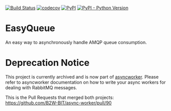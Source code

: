 
[![Build Status](https://travis-ci.org/B2W-BIT/easyqueue.svg?branch=master)](https://travis-ci.org/B2W-BIT/easyqueue)
[![codecov](https://codecov.io/gh/B2W-BIT/easyqueue/branch/master/graph/badge.svg)](https://codecov.io/gh/B2W-BIT/easyqueue)
[![PyPI](https://img.shields.io/pypi/v/easyqueue.svg)](http://pypi.python.org/pypi/easyqueue)
[![PyPI - Python Version](https://img.shields.io/pypi/pyversions/easyqueue.svg)](http://pypi.python.org/pypi/easyqueue)


# EasyQueue

An easy way to asynchronously handle AMQP queue consumption.


# Deprecation Notice

This project is currently archived and is now part of [asyncworker](https://github.com/B2W-BIT/async-worker).
Please refer to asyncworker documentation on how to write your async workers for dealing with RabbitMQ messages.

This is the Pull Requests that merged both projects: https://github.com/B2W-BIT/async-worker/pull/90

